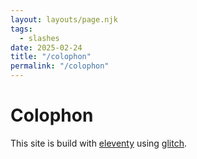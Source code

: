 ```yaml
---
layout: layouts/page.njk
tags:
  - slashes
date: 2025-02-24
title: "/colophon"
permalink: "/colophon"
---
```


# Colophon

This site is build with [eleventy](https://www.11ty.dev) using [glitch](https://glitch.com).
